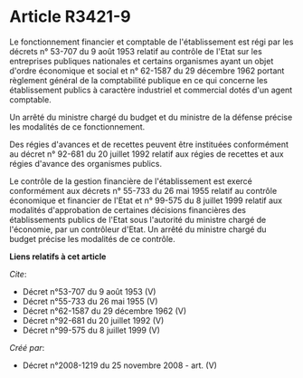 # Article R3421-9

Le fonctionnement financier et comptable de l'établissement est régi par les décrets n° 53-707 du 9 août 1953 relatif au
contrôle de l'Etat sur les entreprises publiques nationales et certains organismes ayant un objet d'ordre économique et
social et n° 62-1587 du 29 décembre 1962 portant règlement général de la comptabilité publique en ce qui concerne les
établissement publics à caractère industriel et commercial dotés d'un agent comptable. 

Un arrêté du ministre chargé du budget et du ministre de la défense précise les modalités de ce fonctionnement. 

Des régies d'avances et de recettes peuvent être instituées conformément au décret n° 92-681 du 20 juillet 1992 relatif aux
régies de recettes et aux régies d'avance des organismes publics. 

Le contrôle de la gestion financière de l'établissement est exercé conformément aux décrets n° 55-733 du 26 mai 1955 relatif
au contrôle économique et financier de l'Etat et n° 99-575 du 8 juillet 1999 relatif aux modalités d'approbation de certaines
décisions financières des établissements publics de l'Etat sous l'autorité du ministre chargé de l'économie, par un
contrôleur d'Etat. Un arrêté du ministre chargé du budget précise les modalités de ce contrôle.

**Liens relatifs à cet article**

_Cite_:

  - Décret n°53-707 du 9 août 1953 (V)
  - Décret n°55-733 du 26 mai 1955 (V)
  - Décret n°62-1587 du 29 décembre 1962 (V)
  - Décret n°92-681 du 20 juillet 1992 (V)
  - Décret n°99-575 du 8 juillet 1999 (V)

_Créé par_:

  - Décret n°2008-1219 du 25 novembre 2008 - art. (V)
